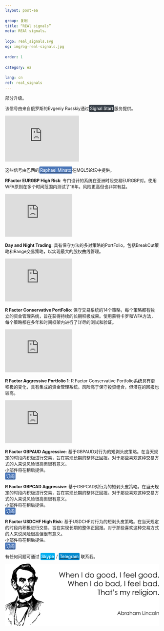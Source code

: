```yaml
---
layout: post-ea

group: 复制
title: “REAl signals”
meta: REAl signals。

logo: real_signals.svg
og: img/og-real-signals.jpg

order: 1

category: ea

lang: cn
ref: real_signals
---
```


部分升级。

该信号由来自俄罗斯的Evgeniy Russkiy通过<a href="https://www.signalstart.com/analysis/real-signal/50865" target="_blank"><span style="background-color:#3b434c; color:white; padding:3px; border-radius: 3px">Signal Start</span></a>服务提供。  
<iframe frameborder="0" width="242" height="150" src="https://www.signalstart.com/zh/widgets/1/50865?colors=578EBE,FFFFFF,004782"></iframe>

这些信号由巴西的<a href="https://www.mql5.com/zh/users/johnmacknamara" target="_blank"><span style="background-color:#4a76b8; color:white; padding:3px; border-radius: 3px">Raphael Minato</span></a>在MQL5论坛中提供。

**RFactor EURGBP High Risk**: 专门设计的系统在亚洲时段交易EURGBP对。使用WFA原则在多个时间范围内测试了16年。风险更高但也非常有益。  
<iframe frameborder="0" width="220" height="140" src="https://www.mql5.com/zh/signals/widget/signal/3ps8"></iframe>

**Day and Night Trading**: 具有保守方法的多对策略的PortFolio。包括BreakOut策略和Range交易策略，以实现最大的股权曲线管理。  
<iframe frameborder="0" width="220" height="140" src="https://www.mql5.com/zh/signals/widget/signal/3ps9"></iframe>

**R Factor Conservative PortFolio**: 保守交易系统的14个策略，每个策略都有独立的资金管理系统，旨在获得持续的长期积极成果。使用蒙特卡罗和WFA方法，每个策略都在多年和时间框架内进行了详尽的测试和验证。  
<iframe frameborder="0" width="220" height="140" src="https://www.mql5.com/zh/signals/widget/signal/3psa"></iframe>

**R Factor Aggressive Portfolio 1**: R Factor Conservative Portfolio系统具有更积极的变化，具有集成的资金管理系统。风险高于保守投资组合，但潜在的回报也较高。  
<iframe frameborder="0" width="220" height="140" src="https://www.mql5.com/zh/signals/widget/signal/3psb"></iframe>

**R Factor GBPAUD Aggressive**: 基于GBPAUD对行为的短剥头皮策略。在当天规定的时段内积极进行交易，旨在实现长期的整体正回报。对于那些喜欢这种交易方式的人来说风险很高但很有意义。  
小部件将在稍后提供。  
<a href="https://www.mql5.com/zh/signals/477486" target="_blank"><span style="background-color:#4a76b8; color:white; padding:3px; border-radius: 3px">订阅</span></a>

**R Factor GBPCAD Aggressive**: 基于GBPCAD对行为的短剥头皮策略。在当天规定的时段内积极进行交易，旨在实现长期的整体正回报。对于那些喜欢这种交易方式的人来说风险很高但很有意义。  
小部件将在稍后提供。  
<a href="https://www.mql5.com/zh/signals/450778" target="_blank"><span style="background-color:#4a76b8; color:white; padding:3px; border-radius: 3px">订阅</span></a>

**R Factor USDCHF High Risk**: 基于USDCHF对行为的短剥头皮策略。在当天规定的时段内积极进行交易，旨在实现长期的整体正回报。对于那些喜欢这种交易方式的人来说风险很高但很有意义。  
小部件将在稍后提供。  
<a href="https://www.mql5.com/zh/signals/530561" target="_blank"><span style="background-color:#4a76b8; color:white; padding:3px; border-radius: 3px">订阅</span></a>

有任何问题可通过 <a href="skype:chutkoy89?call" target="_blank"><span style="background-color:#00aff0; color:white; padding:3px; border-radius: 3px">Skype</span></a> / <a href="https://t.me/chutkoy" target="_blank"><span style="background-color:#0088cc; color:white; padding:3px; border-radius: 3px">Telegram</span></a> 联系我。

<a data-fancybox="gallery" href="/img/programming/Lincoln.png"><img src="/img/programming/Lincoln.png" alt=""></a>
